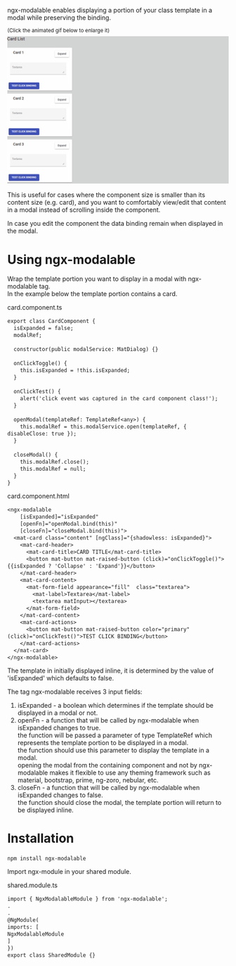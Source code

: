 ngx-modalable enables displaying a portion of your class template in a modal while preserving the binding. <br/>


<sup>(Click the animated gif below to enlarge it)</sup><br/>
![](https://github.com/zohar1000/ngx-modalable/blob/master/docs/assets/recording.gif)

This is useful for cases where the component size is smaller than its content size (e.g. card),
and you want to comfortably view/edit that content in a modal instead of scrolling inside the component.<br/>

In case you edit the component the data binding remain when displayed in the modal.<br/>

# Using ngx-modalable
Wrap the template portion you want to display in a modal with ngx-modalable tag.<br/>
In the example below the template portion contains a card.

card.component.ts
```angular2html
export class CardComponent {
  isExpanded = false;
  modalRef;

  constructor(public modalService: MatDialog) {}

  onClickToggle() {
    this.isExpanded = !this.isExpanded;
  }

  onClickTest() {
    alert('click event was captured in the card component class!');
  }

  openModal(templateRef: TemplateRef<any>) {
    this.modalRef = this.modalService.open(templateRef, { disableClose: true });
  }

  closeModal() {
    this.modalRef.close();
    this.modalRef = null;
  }
}
```


card.component.html
```angular2html
<ngx-modalable
    [isExpanded]="isExpanded"
    [openFn]="openModal.bind(this)"
    [closeFn]="closeModal.bind(this)">
  <mat-card class="content" [ngClass]="{shadowless: isExpanded}">
    <mat-card-header>
      <mat-card-title>CARD TITLE</mat-card-title>
      <button mat-button mat-raised-button (click)="onClickToggle()">{{isExpanded ? 'Collapse' : 'Expand'}}</button>
    </mat-card-header>
    <mat-card-content>
      <mat-form-field appearance="fill"  class="textarea">
        <mat-label>Textarea</mat-label>
        <textarea matInput></textarea>
      </mat-form-field>
    </mat-card-content>
    <mat-card-actions>
      <button mat-button mat-raised-button color="primary" (click)="onClickTest()">TEST CLICK BINDING</button>
    </mat-card-actions>
  </mat-card>
</ngx-modalable>
```

The template in initially displayed inline, it is determined by the value of 'isExpanded' which defaults to false.<br/>

The tag ngx-modalable receives 3 input fields:
1. isExpanded - a boolean which determines if the template should be displayed in a modal or not.<br/>
2. openFn - a function that will be called by ngx-modalable when isExpanded changes to true.<br/>
   the function will be passed a parameter of type TemplateRef which represents the template portion to be displayed in a modal.<br/>
   the function should use this parameter to display the template in a modal.<br/>
   opening the modal from the containing component and not by ngx-modalable makes it flexible to use any theming framework such as material, bootstrap, prime, ng-zoro, nebular, etc.
3. closeFn - a function that will be called by ngx-modalable when isExpanded changes to false.<br/>
   the function should close the modal, the template portion will return to be displayed inline.


# Installation

`npm install ngx-modalable`

Import ngx-module in your shared module.<br>

shared.module.ts<br/>
```angular2html
import { NgxModalableModule } from 'ngx-modalable';
.
.
@NgModule(
imports: [
NgxModalableModule
]
})
export class SharedModule {}
```


